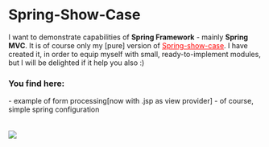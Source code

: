 <h1>Spring-Show-Case</h1>

I want to demonstrate capabilities of <b>Spring Framework</b> - mainly <b>Spring MVC</b>. It is of course only my [pure] version of <a href="https://github.com/spring-projects/spring-mvc-showcase" style="color:red">Spring-show-case</a>.
I have created it, in order to equip myself with small, ready-to-implement modules, but I will be delighted if it help you 
also :)

<h3>You find here:</h3>
 - example of form processing[now with .jsp as view provider]
 - of course, simple spring configuration 
 



<br/>
<br/>
<br/>
<a href="http://spring.io/"><img src='http://www.jorambarrez.be/blog/wp-content/oss-logo-spring.png'></a>

